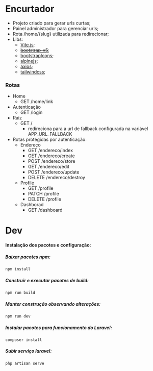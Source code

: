 # Encurtador

- Projeto criado para gerar urls curtas;
- Painel administrador para gerenciar urls;
- Rota /home/{slug} utilizada para redirecionar;
- Libs:
  - [Vite.js](https://vitejs.dev/);
  - ~~[bootstrap-v5](https://getbootstrap.com/)~~;
  - [bootstrapIcons](https://icons.getbootstrap.com/);
  - [alpinejs](https://alpinejs.dev/);
  - [axios](https://github.com/axios/axios);
  - [tailwindcss](https://tailwindcss.com/);

### Rotas

- Home
  - GET /home/link
- Autenticação
  - GET /login
- Raiz
    - GET /
        - redireciona para a url de fallback configurada na variável APP_URL_FALLBACK 
- Rotas protegidas por autenticação:
    - Endereço
        - GET /endereco/index
        - GET /endereco/create
        - POST /endereco/store
        - GET /endereco/edit
        - POST /endereco/update
        - DELETE /endereco/destroy
    - Profile
        - GET /profile
        - PATCH /profile
        - DELETE /profile
    - Dashborad
        - GET /dashboard


# Dev

#### Instalação dos pacotes e configuração:
##### Baixar pacotes npm:
`npm install`

##### Construir e executar pacotes de build:
`npm run build`

##### Manter construção observando alterações:
`npm run dev`

##### Instalar pacotes para funcionamento do Laravel:
`composer install`

##### Subir serviço laravel:
`php artisan serve`
